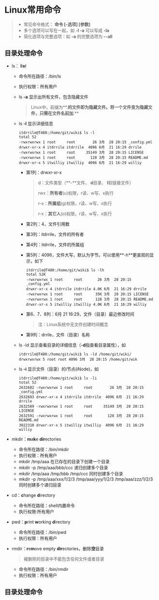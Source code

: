 # Linux常用命令

>- 常见命令格式： **命令 [-选项] [参数]**
>- 多个选项可以写在一起，如 **-l -a** 可以写成 **-la**
>- 简化选项与完整选项：如 **-a** 的完整选项为 **--all**



## 目录处理命令

- ls： **l**i**s**t

  - 命令所在路径：/bin/ls

  - 执行权限：所有用户

  - ls **-a** 显示出所有文件，包含隐藏文件

    > Linux中，前缀为**.**的文件即为隐藏文件。将一个文件变为隐藏文件，只需在文件名前加**.**

  - ls **-l** 显示详细信息

    ```shell
    itdrrile@T480:/home/git/wiki$ ls -l
    total 52
    -rwxrwxrwx 1 root     root        26 3月  28 20:15 _config.yml
    drwxr-xr-x 4 itdrrile itdrrile  4096 6月  21 16:29 drrile
    -rwxrwxrwx 1 root     root     35149 3月  28 20:15 LICENSE
    -rwxrwxrwx 1 root     root       128 3月  28 20:15 README.md
    drwxr-xr-x 5 itwilliy itwilliy  4096 6月  21 16:29 williy
    ```

    - 第1列：drwxr-xr-x 

      > d：文件类型（**-**文件、 **d**目录、 **l**软链接文件）
      >
      > rwx：**所有者**(u)权限，r读、w写、x执行
      >
      > r-x：**所属组**(g)权限，r读、w写、x执行
      >
      > r-x：**其它人**(o)权限，r读、w写、x执行

    - 第2列：4，文件引用数

    - 第3列：itdrrile，文件的所有者

    - 第4列：itdrrile，文件的所属组

    - 第5列：4096，文件大写，默认为字节。可以使用**-h**更直观的显示，如下

      ```shell
      itdrrile@T480:/home/git/wiki$ ls -lh
      total 52K
      -rwxrwxrwx 1 root     root       26 3月  28 20:15 _config.yml
      drwxr-xr-x 4 itdrrile itdrrile 4.0K 6月  21 16:29 drrile
      -rwxrwxrwx 1 root     root      35K 3月  28 20:15 LICENSE
      -rwxrwxrwx 1 root     root      128 3月  28 20:15 README.md
      drwxr-xr-x 5 itwilliy itwilliy 4.0K 6月  21 16:29 williy
      ```

    - 第6、7、8列：6月  21 16:29，文件（目录）最近修改时间

      > 注：Linux系统中无文件创建时间概念

    - 第9列：drrile，文件（目录）名称

  - ls -ld 显示查看目录的详细信息（**-d**指查看目录属性），如

    ```shell
    itdrrile@T480:/home/git/wiki$ ls -ld /home/git/wiki/
    drwxrwxrwx 5 root root 4096 3月  28 20:15 /home/git/wik
    ```

  - ls **-i** 显示文件（目录）的i节点(iNode)，如

    ```shell
    itdrrile@T480:/home/git/wiki$ ls -li
    total 52
    2632602 -rwxrwxrwx 1 root     root        26 3月  28 20:15 _config.yml
    2632603 drwxr-xr-x 4 itdrrile itdrrile  4096 6月  21 16:29 drrile
    2632589 -rwxrwxrwx 1 root     root     35149 3月  28 20:15 LICENSE
    2632591 -rwxrwxrwx 1 root     root       128 3月  28 20:15 README.md
    3022310 drwxr-xr-x 5 itwilliy itwilliy  4096 6月  21 16:29 williy
    ```

- mkdir：**m**a**k**e **dir**ectories

  - 命令所在路径：/bin/mkdir
  - 执行权限：所有用户
  - mkdir /tmp/aaa   在已存在的目录下创建一个目录
  - mkdir -p /tmp/aaa/bbb/ccc   递归创建多个目录
  - mkdir /tmp/aaa /tmp/bbb /tmp/ccc  同时创建多个目录
  - mkdir -p /tmp/aaa/xxx/1/2/3 /tmp/aaa/yyy/1/2/3 /tmp/aaa/zzz/1/2/3    同时创建多个递归目录

- cd：**c**hange **d**irectory

  - 命令所在路径：shell内置命令
  - 执行权限:所有用户

- pwd：**p**rint **w**orking **d**irectory

  - 命令所在路径：/bin/pwd
  - 执行权限：所有用户

- rmdir：**r**e**m**ove empty **dir**ectories，删除**空**目录

  > 被删除的目录中不能包含任何文件或者目录

  - 命令所在路径：/bin/rmdir
  - 执行权限：所有用户











## 目录处理命令



